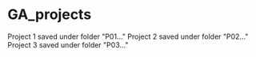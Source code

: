 # GA_projects

Project 1 saved under folder "P01..."
Project 2 saved under folder "P02..."
Project 3 saved under folder "P03..."
